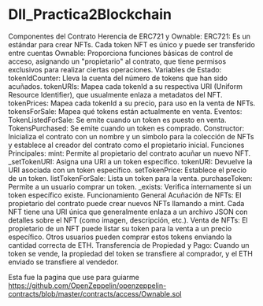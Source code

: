 # DII_Practica2Blockchain

Componentes del Contrato
Herencia de ERC721 y Ownable:
ERC721: Es un estándar para crear NFTs. Cada token NFT es único y puede ser transferido entre cuentas
Ownable: Proporciona funciones básicas de control de acceso, asignando un "propietario" al contrato, que tiene permisos exclusivos para realizar ciertas operaciones.
Variables de Estado:
tokenIdCounter: Lleva la cuenta del número de tokens que han sido acuñados.
tokenURIs: Mapea cada tokenId a su respectiva URI (Uniform Resource Identifier), que usualmente enlaza a metadatos del NFT.
tokenPrices: Mapea cada tokenId a su precio, para uso en la venta de NFTs.
tokensForSale: Mapea qué tokens están actualmente en venta.
Eventos:
TokenListedForSale: Se emite cuando un token es puesto en venta.
TokensPurchased: Se emite cuando un token es comprado.
Constructor:
Inicializa el contrato con un nombre y un símbolo para la colección de NFTs y establece al creador del contrato como el propietario inicial.
Funciones Principales:
mint: Permite al propietario del contrato acuñar un nuevo NFT.
_setTokenURI: Asigna una URI a un token específico.
tokenURI: Devuelve la URI asociada con un token específico.
setTokenPrice: Establece el precio de un token.
listTokenForSale: Lista un token para la venta.
purchaseToken: Permite a un usuario comprar un token.
_exists: Verifica internamente si un token específico existe.
Funcionamiento General
Acuñación de NFTs: El propietario del contrato puede crear nuevos NFTs llamando a mint. Cada NFT tiene una URI única que generalmente enlaza a un archivo JSON con detalles sobre el NFT (como imagen, descripción, etc.).
Venta de NFTs: El propietario de un NFT puede listar su token para la venta a un precio específico. Otros usuarios pueden comprar estos tokens enviando la cantidad correcta de ETH.
Transferencia de Propiedad y Pago: Cuando un token se vende, la propiedad del token se transfiere al comprador, y el ETH enviado se transfiere al vendedor.

Esta fue la pagina que use para guiarme https://github.com/OpenZeppelin/openzeppelin-contracts/blob/master/contracts/access/Ownable.sol
